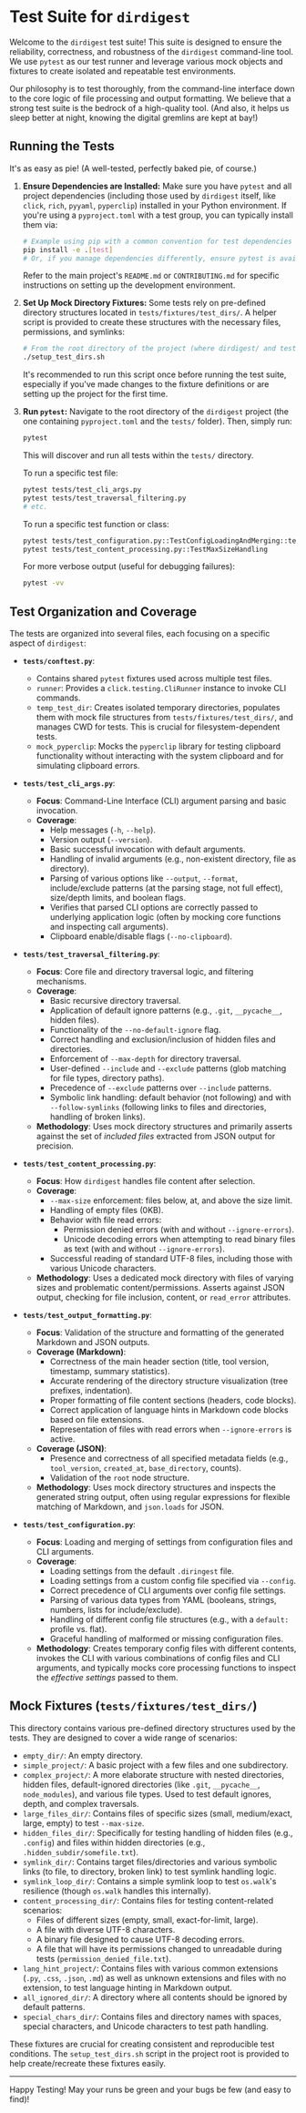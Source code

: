 # Test Suite for `dirdigest`

Welcome to the `dirdigest` test suite! This suite is designed to ensure the reliability, correctness, and robustness of the `dirdigest` command-line tool. We use `pytest` as our test runner and leverage various mock objects and fixtures to create isolated and repeatable test environments.

Our philosophy is to test thoroughly, from the command-line interface down to the core logic of file processing and output formatting. We believe that a strong test suite is the bedrock of a high-quality tool. (And also, it helps us sleep better at night, knowing the digital gremlins are kept at bay!)

## Running the Tests

It's as easy as pie! (A well-tested, perfectly baked pie, of course.)

1.  **Ensure Dependencies are Installed:**
    Make sure you have `pytest` and all project dependencies (including those used by `dirdigest` itself, like `click`, `rich`, `pyyaml`, `pyperclip`) installed in your Python environment. If you're using a `pyproject.toml` with a test group, you can typically install them via:
    ```bash
    # Example using pip with a common convention for test dependencies
    pip install -e .[test] 
    # Or, if you manage dependencies differently, ensure pytest is available.
    ```
    Refer to the main project's `README.md` or `CONTRIBUTING.md` for specific instructions on setting up the development environment.

2.  **Set Up Mock Directory Fixtures:**
    Some tests rely on pre-defined directory structures located in `tests/fixtures/test_dirs/`. A helper script is provided to create these structures with the necessary files, permissions, and symlinks:
    ```bash
    # From the root directory of the project (where dirdigest/ and tests/ are)
    ./setup_test_dirs.sh 
    ```
    It's recommended to run this script once before running the test suite, especially if you've made changes to the fixture definitions or are setting up the project for the first time.

3.  **Run `pytest`:**
    Navigate to the root directory of the `dirdigest` project (the one containing `pyproject.toml` and the `tests/` folder). Then, simply run:
    ```bash
    pytest
    ```
    This will discover and run all tests within the `tests/` directory.

    To run a specific test file:
    ```bash
    pytest tests/test_cli_args.py
    pytest tests/test_traversal_filtering.py
    # etc.
    ```

    To run a specific test function or class:
    ```bash
    pytest tests/test_configuration.py::TestConfigLoadingAndMerging::test_load_default_config_file_name
    pytest tests/test_content_processing.py::TestMaxSizeHandling
    ```

    For more verbose output (useful for debugging failures):
    ```bash
    pytest -vv
    ```

## Test Organization and Coverage

The tests are organized into several files, each focusing on a specific aspect of `dirdigest`:

*   **`tests/conftest.py`**:
    *   Contains shared `pytest` fixtures used across multiple test files.
    *   `runner`: Provides a `click.testing.CliRunner` instance to invoke CLI commands.
    *   `temp_test_dir`: Creates isolated temporary directories, populates them with mock file structures from `tests/fixtures/test_dirs/`, and manages CWD for tests. This is crucial for filesystem-dependent tests.
    *   `mock_pyperclip`: Mocks the `pyperclip` library for testing clipboard functionality without interacting with the system clipboard and for simulating clipboard errors.

*   **`tests/test_cli_args.py`**:
    *   **Focus**: Command-Line Interface (CLI) argument parsing and basic invocation.
    *   **Coverage**:
        *   Help messages (`-h`, `--help`).
        *   Version output (`--version`).
        *   Basic successful invocation with default arguments.
        *   Handling of invalid arguments (e.g., non-existent directory, file as directory).
        *   Parsing of various options like `--output`, `--format`, include/exclude patterns (at the parsing stage, not full effect), size/depth limits, and boolean flags.
        *   Verifies that parsed CLI options are correctly passed to underlying application logic (often by mocking core functions and inspecting call arguments).
        *   Clipboard enable/disable flags (`--no-clipboard`).

*   **`tests/test_traversal_filtering.py`**:
    *   **Focus**: Core file and directory traversal logic, and filtering mechanisms.
    *   **Coverage**:
        *   Basic recursive directory traversal.
        *   Application of default ignore patterns (e.g., `.git`, `__pycache__`, hidden files).
        *   Functionality of the `--no-default-ignore` flag.
        *   Correct handling and exclusion/inclusion of hidden files and directories.
        *   Enforcement of `--max-depth` for directory traversal.
        *   User-defined `--include` and `--exclude` patterns (glob matching for file types, directory paths).
        *   Precedence of `--exclude` patterns over `--include` patterns.
        *   Symbolic link handling: default behavior (not following) and with `--follow-symlinks` (following links to files and directories, handling of broken links).
    *   **Methodology**: Uses mock directory structures and primarily asserts against the set of *included files* extracted from JSON output for precision.

*   **`tests/test_content_processing.py`**:
    *   **Focus**: How `dirdigest` handles file content after selection.
    *   **Coverage**:
        *   `--max-size` enforcement: files below, at, and above the size limit.
        *   Handling of empty files (0KB).
        *   Behavior with file read errors:
            *   Permission denied errors (with and without `--ignore-errors`).
            *   Unicode decoding errors when attempting to read binary files as text (with and without `--ignore-errors`).
        *   Successful reading of standard UTF-8 files, including those with various Unicode characters.
    *   **Methodology**: Uses a dedicated mock directory with files of varying sizes and problematic content/permissions. Asserts against JSON output, checking for file inclusion, content, or `read_error` attributes.

*   **`tests/test_output_formatting.py`**:
    *   **Focus**: Validation of the structure and formatting of the generated Markdown and JSON outputs.
    *   **Coverage (Markdown)**:
        *   Correctness of the main header section (title, tool version, timestamp, summary statistics).
        *   Accurate rendering of the directory structure visualization (tree prefixes, indentation).
        *   Proper formatting of file content sections (headers, code blocks).
        *   Correct application of language hints in Markdown code blocks based on file extensions.
        *   Representation of files with read errors when `--ignore-errors` is active.
    *   **Coverage (JSON)**:
        *   Presence and correctness of all specified metadata fields (e.g., `tool_version`, `created_at`, `base_directory`, counts).
        *   Validation of the `root` node structure.
    *   **Methodology**: Uses mock directory structures and inspects the generated string output, often using regular expressions for flexible matching of Markdown, and `json.loads` for JSON.

*   **`tests/test_configuration.py`**:
    *   **Focus**: Loading and merging of settings from configuration files and CLI arguments.
    *   **Coverage**:
        *   Loading settings from the default `.diringest` file.
        *   Loading settings from a custom config file specified via `--config`.
        *   Correct precedence of CLI arguments over config file settings.
        *   Parsing of various data types from YAML (booleans, strings, numbers, lists for include/exclude).
        *   Handling of different config file structures (e.g., with a `default:` profile vs. flat).
        *   Graceful handling of malformed or missing configuration files.
    *   **Methodology**: Creates temporary config files with different contents, invokes the CLI with various combinations of config files and CLI arguments, and typically mocks core processing functions to inspect the *effective settings* passed to them.

## Mock Fixtures (`tests/fixtures/test_dirs/`)

This directory contains various pre-defined directory structures used by the tests. They are designed to cover a wide range of scenarios:

*   `empty_dir/`: An empty directory.
*   `simple_project/`: A basic project with a few files and one subdirectory.
*   `complex_project/`: A more elaborate structure with nested directories, hidden files, default-ignored directories (like `.git`, `__pycache__`, `node_modules`), and various file types. Used to test default ignores, depth, and complex traversals.
*   `large_files_dir/`: Contains files of specific sizes (small, medium/exact, large, empty) to test `--max-size`.
*   `hidden_files_dir/`: Specifically for testing handling of hidden files (e.g., `.config`) and files within hidden directories (e.g., `.hidden_subdir/somefile.txt`).
*   `symlink_dir/`: Contains target files/directories and various symbolic links (to file, to directory, broken link) to test symlink handling logic.
*   `symlink_loop_dir/`: Contains a simple symlink loop to test `os.walk`'s resilience (though `os.walk` handles this internally).
*   `content_processing_dir/`: Contains files for testing content-related scenarios:
    *   Files of different sizes (empty, small, exact-for-limit, large).
    *   A file with diverse UTF-8 characters.
    *   A binary file designed to cause UTF-8 decoding errors.
    *   A file that will have its permissions changed to unreadable during tests (`permission_denied_file.txt`).
*   `lang_hint_project/`: Contains files with various common extensions (`.py`, `.css`, `.json`, `.md`) as well as unknown extensions and files with no extension, to test language hinting in Markdown output.
*   `all_ignored_dir/`: A directory where all contents should be ignored by default patterns.
*   `special_chars_dir/`: Contains files and directory names with spaces, special characters, and Unicode characters to test path handling.

These fixtures are crucial for creating consistent and reproducible test conditions. The `setup_test_dirs.sh` script in the project root is provided to help create/recreate these fixtures easily.

---

Happy Testing! May your runs be green and your bugs be few (and easy to find)!